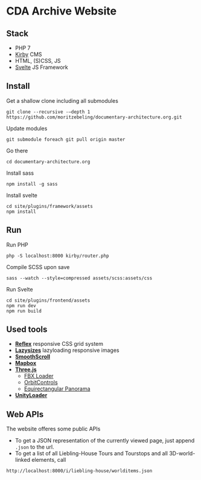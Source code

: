 # CDA Archive Website

## Stack
- PHP 7
- [Kirby](https://getkirby.com/docs/guide/tour) CMS
- HTML, (S)CSS, JS
- [Svelte](https://svelte.dev/) JS Framework

## Install
Get a shallow clone including all submodules
```
git clone --recursive -–depth 1 https://github.com/moritzebeling/documentary-architecture.org.git
```
Update modules
```
git submodule foreach git pull origin master
```
Go there
```
cd documentary-architecture.org
```
Install sass
```
npm install -g sass
```
Install svelte
```
cd site/plugins/framework/assets
npm install
```

## Run
Run PHP
```
php -S localhost:8000 kirby/router.php
```
Compile SCSS upon save
```
sass --watch --style=compressed assets/scss:assets/css
```
Run Svelte
```
cd site/plugins/frontend/assets
npm run dev
npm run build
```

## Used tools
- **[Reflex](http://reflexgrid.com)** responsive CSS grid system
- **[Lazysizes](https://github.com/aFarkas/lazysizes)** lazyloading responsive images
- **[SmoothScroll](http://github.com/cferdinandi/smooth-scroll)**
- **[Mapbox](https://docs.mapbox.com/mapbox-gl-js/api/)**
- **[Three.js](https://threejs.org/docs/index.html#manual/en/introduction/Creating-a-scene)**
    - [FBX Loader](https://threejs.org/examples/?q=fbx#webgl_loader_fbx)
    - [OrbitControls](https://threejs.org/examples/?q=orbit#misc_controls_orbit)
    - [Equirectangular Panorama](https://threejs.org/examples/?q=panorama#webgl_panorama_equirectangular)
- **[UnityLoader](https://docs.unity3d.com/Manual/webgl-gettingstarted.html)**

## Web APIs
The website offeres some public APIs

- To get a JSON representation of the currently viewed page, just append `.json` to the url.
- To get a list of all Liebling-House Tours and Tourstops and all 3D-world-linked elements, call

```
http://localhost:8000/i/liebling-house/worlditems.json
```
